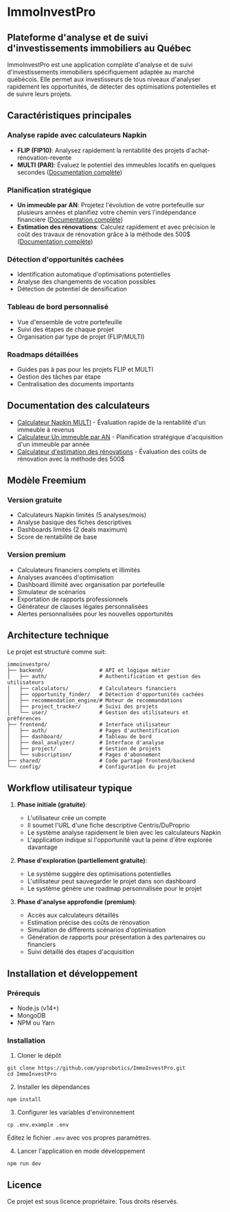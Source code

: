 # ImmoInvestPro

## Plateforme d'analyse et de suivi d'investissements immobiliers au Québec

ImmoInvestPro est une application complète d'analyse et de suivi d'investissements immobiliers spécifiquement adaptée au marché québécois. Elle permet aux investisseurs de tous niveaux d'analyser rapidement les opportunités, de détecter des optimisations potentielles et de suivre leurs projets.

## Caractéristiques principales

### Analyse rapide avec calculateurs Napkin
- **FLIP (FIP10)**: Analysez rapidement la rentabilité des projets d'achat-rénovation-revente
- **MULTI (PAR)**: Évaluez le potentiel des immeubles locatifs en quelques secondes ([Documentation complète](docs/calculateurs/napkin-multi.md))

### Planification stratégique
- **Un immeuble par AN**: Projetez l'évolution de votre portefeuille sur plusieurs années et planifiez votre chemin vers l'indépendance financière ([Documentation complète](docs/calculateurs/yearly-acquisition-calculator.md))
- **Estimation des rénovations**: Calculez rapidement et avec précision le coût des travaux de rénovation grâce à la méthode des 500$ ([Documentation complète](docs/calculateurs/renovation-calculator.md))

### Détection d'opportunités cachées
- Identification automatique d'optimisations potentielles
- Analyse des changements de vocation possibles
- Détection de potentiel de densification

### Tableau de bord personnalisé
- Vue d'ensemble de votre portefeuille
- Suivi des étapes de chaque projet
- Organisation par type de projet (FLIP/MULTI)

### Roadmaps détaillées
- Guides pas à pas pour les projets FLIP et MULTI
- Gestion des tâches par étape
- Centralisation des documents importants

## Documentation des calculateurs
- [Calculateur Napkin MULTI](docs/calculateurs/napkin-multi.md) - Évaluation rapide de la rentabilité d'un immeuble à revenus
- [Calculateur Un immeuble par AN](docs/calculateurs/yearly-acquisition-calculator.md) - Planification stratégique d'acquisition d'un immeuble par année
- [Calculateur d'estimation des rénovations](docs/calculateurs/renovation-calculator.md) - Évaluation des coûts de rénovation avec la méthode des 500$

## Modèle Freemium

### Version gratuite
- Calculateurs Napkin limités (5 analyses/mois)
- Analyse basique des fiches descriptives
- Dashboards limités (2 deals maximum)
- Score de rentabilité de base

### Version premium
- Calculateurs financiers complets et illimités
- Analyses avancées d'optimisation
- Dashboard illimité avec organisation par portefeuille
- Simulateur de scénarios
- Exportation de rapports professionnels
- Générateur de clauses légales personnalisées
- Alertes personnalisées pour les nouvelles opportunités

## Architecture technique

Le projet est structuré comme suit:

```
immoinvestpro/
├── backend/                  # API et logique métier
│   ├── auth/                 # Authentification et gestion des utilisateurs
│   ├── calculators/          # Calculateurs financiers
│   ├── opportunity_finder/   # Détection d'opportunités cachées
│   ├── recommendation_engine/# Moteur de recommandations
│   ├── project_tracker/      # Suivi des projets
│   └── user/                 # Gestion des utilisateurs et préférences
├── frontend/                 # Interface utilisateur
│   ├── auth/                 # Pages d'authentification
│   ├── dashboard/            # Tableau de bord
│   ├── deal_analyzer/        # Interface d'analyse
│   ├── project/              # Gestion de projets
│   └── subscription/         # Pages d'abonnement
├── shared/                   # Code partagé frontend/backend
└── config/                   # Configuration du projet
```

## Workflow utilisateur typique

1. **Phase initiale (gratuite)**:
   - L'utilisateur crée un compte
   - Il soumet l'URL d'une fiche descriptive Centris/DuProprio
   - Le système analyse rapidement le bien avec les calculateurs Napkin
   - L'application indique si l'opportunité vaut la peine d'être explorée davantage

2. **Phase d'exploration (partiellement gratuite)**:
   - Le système suggère des optimisations potentielles
   - L'utilisateur peut sauvegarder le projet dans son dashboard
   - Le système génère une roadmap personnalisée pour le projet

3. **Phase d'analyse approfondie (premium)**:
   - Accès aux calculateurs détaillés
   - Estimation précise des coûts de rénovation
   - Simulation de différents scénarios d'optimisation
   - Génération de rapports pour présentation à des partenaires ou financiers
   - Suivi détaillé des étapes d'acquisition

## Installation et développement

### Prérequis
- Node.js (v14+)
- MongoDB
- NPM ou Yarn

### Installation
1. Cloner le dépôt
```
git clone https://github.com/yoprobotics/ImmoInvestPro.git
cd ImmoInvestPro
```

2. Installer les dépendances
```
npm install
```

3. Configurer les variables d'environnement
```
cp .env.example .env
```
Éditez le fichier `.env` avec vos propres paramètres.

4. Lancer l'application en mode développement
```
npm run dev
```

## Licence
Ce projet est sous licence propriétaire. Tous droits réservés.
